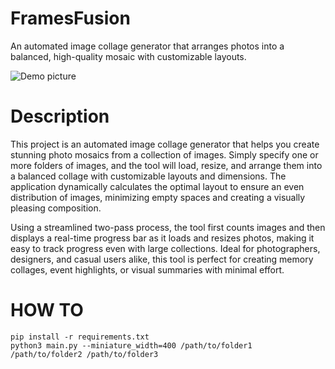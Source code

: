 # FramesFusion
An automated image collage generator that arranges photos into a balanced, high-quality mosaic with customizable layouts.

![Demo picture](https://i.imgur.com/rEoVPyM.jpeg)

# Description
This project is an automated image collage generator that helps you create stunning photo mosaics from a collection of images. Simply specify one or more folders of images, and the tool will load, resize, and arrange them into a balanced collage with customizable layouts and dimensions. The application dynamically calculates the optimal layout to ensure an even distribution of images, minimizing empty spaces and creating a visually pleasing composition.

Using a streamlined two-pass process, the tool first counts images and then displays a real-time progress bar as it loads and resizes photos, making it easy to track progress even with large collections. Ideal for photographers, designers, and casual users alike, this tool is perfect for creating memory collages, event highlights, or visual summaries with minimal effort.

# HOW TO 
```
pip install -r requirements.txt
python3 main.py --miniature_width=400 /path/to/folder1 /path/to/folder2 /path/to/folder3
```